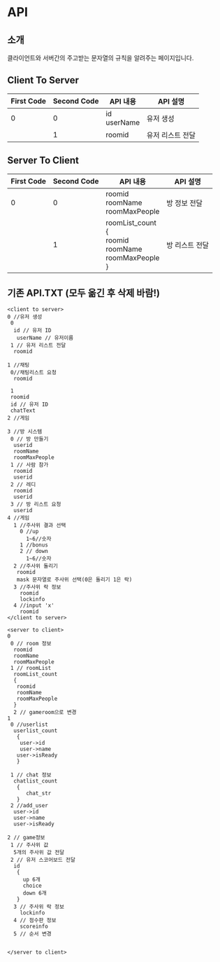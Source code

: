 
# API

## 소개

클라이언트와 서버간의 주고받는 문자열의 규칙을 알려주는 페이지입니다.


## Client To Server

| First Code | Second Code | API 내용 | API 설명 |
|---|---|---|---|
| 0 | 0 | id </br> userName| 유저 생성|
|   | 1 | roomid | 유저 리스트 전달 |

## Server To Client

| First Code | Second Code | API 내용 | API 설명 |
|---|---|---|---|
| 0 | 0 | roomid </br>roomName</br>roomMaxPeople| 방 정보 전달 |
|   | 1 |roomList_count </br> { </br> roomid </br> roomName </br> roomMaxPeople</br>  }| 방 리스트 전달 |

## 기존 API.TXT (모두 옮긴 후 삭제 바람!)
```
<client to server>
0 //유저 생성
 0
  id // 유저 ID
   userName // 유저이름
 1 // 유저 리스트 전달
  roomid

1 //채팅 
 0//채팅리스트 요청
  roomid

 1
 roomid
 id // 유저 ID
 chatText
2 //게임

3 //방 시스템
 0 // 방 만들기
  userid
  roomName
  roomMaxPeople
 1 // 사람 참가
  roomid
  userid
 2 // 레디
  roomid
  userid
 3 // 방 리스트 요청
  userid
4 //게임
  1 //주사위 결과 선택
    0 //up
      1~6//숫자
    1 //bonus
    2 // down
      1~6//숫자
  2 //주사위 돌리기
   roomid
   mask 문자열로 주사위 선택(0은 돌리기 1은 락)
  3 //주사위 락 정보
    roomid
    lockinfo
  4 //input 'x'
    roomid
</client to server>

<server to client>
0
 0 // room 정보
  roomid
  roomName
  roomMaxPeople
 1 // roomList
  roomList_count
  {
   roomid
   roomName
   roomMaxPeople
  }
  2 // gameroom으로 변경
1
 0 //userlist
  userlist_count
   {
	user->id
	user->name
   user->isReady
   } 

 1 // chat 정보
  chatlist_count
   {
	  chat_str
   }
 2 //add_user
  user->id
  user->name
  user->isReady
   
2 // game정보
 1 // 주사위 값
  5개의 주사위 값 전달
 2 // 유저 스코어보드 전달
  id
   {
     up 6개
     choice
     down 6개
   }
  3 // 주사위 락 정보
    lockinfo
  4 // 점수판 정보
    scoreinfo
  5 // 순서 변경
    

</server to client>
```